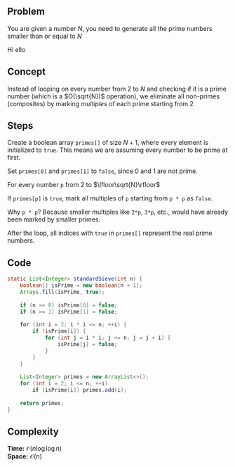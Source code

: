 ## Problem
You are given a number $N$, you need to generate all the prime numbers smaller than or equal to $N$


Hi ello
## Concept

Instead of looping on every number from $2$ to $N$ and checking if it is a prime number (which is a $O(\sqrt{N})$ operation), we eliminate all non-primes (composites) by marking *multiples* of each prime starting from $2$

## Steps

Create a boolean array `primes[]` of size $N + 1$, where every element is initialized to `true`. This means we are assuming every number to be prime at first.

Set `primes[0]` and `primes[1]` to `false`, since 0 and 1 are not prime.

For every number `p` from $2$ to $\lfloor\sqrt{N}\rfloor$

If `primes[p]` is `true`, mark all multiples of `p` starting from `p * p` as `false`.

Why `p * p`? Because smaller multiples like `2*p`, `3*p`, etc., would have already been marked by smaller primes.

After the loop, all indices with `true` in `primes[]` represent the real prime numbers.

## Code

```java
static List<Integer> standardSieve(int n) {  
    boolean[] isPrime = new boolean[n + 1];  
    Arrays.fill(isPrime, true);  
  
    if (n >= 0) isPrime[0] = false;  
    if (n >= 1) isPrime[1] = false;  
  
    for (int i = 2; i * i <= n; ++i) {  
        if (isPrime[i]) {  
            for (int j = i * i; j <= n; j = j + i) {  
                isPrime[j] = false;  
            }  
        }  
    }  
  
    List<Integer> primes = new ArrayList<>();  
    for (int i = 2; i <= n; ++i)  
        if (isPrime[i]) primes.add(i);  
  
    return primes;  
}
```


## Complexity

**Time:** $\mathcal{O}(n \log \log n)$  
**Space:** $\mathcal{O}(n)$